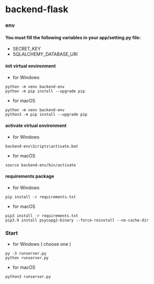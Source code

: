 # backend-flask

### env
#### You must fill the following variables in your app/setting.py file:
- SECRET_KEY
- SQLALCHEMY_DATABASE_URI

#### init virtual environment
- for Windows
```
python -m venv backend-env
python -m pip install --upgrade pip
```
- for macOS
```
python -m venv backend-env
python3 -m pip install --upgrade pip 
```

#### activate virtual environment
- for Windows
```
backend-env\Scripts\activate.bat
```
- for macOS
```
source backend-env/bin/activate
```

#### requirements package
- for Windows
```
pip install -r requirements.txt
```
- for macOS
```
pip3 install -r requirements.txt
pip3.9 install psycopg2-binary --force-reinstall --no-cache-dir
```

### Start
- for Windows ( choose one )
```
py -3 runserver.py
python runserver.py
```
- for macOS
```
python3 runserver.py
```
